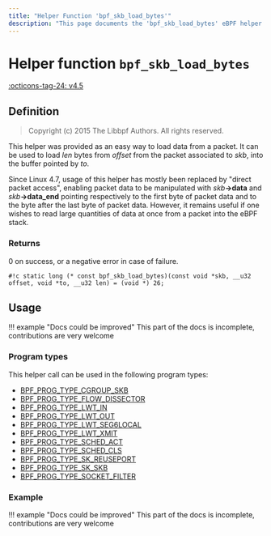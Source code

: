 ```yaml
---
title: "Helper Function 'bpf_skb_load_bytes'"
description: "This page documents the 'bpf_skb_load_bytes' eBPF helper function, including its definition, usage, program types that can use it, and examples."
---
```

# Helper function `bpf_skb_load_bytes`

<!-- [FEATURE_TAG](bpf_skb_load_bytes) -->
[:octicons-tag-24: v4.5](https://github.com/torvalds/linux/commit/05c74e5e53f6cb07502c3e6a820f33e2777b6605)
<!-- [/FEATURE_TAG] -->

## Definition

> Copyright (c) 2015 The Libbpf Authors. All rights reserved.


<!-- [HELPER_FUNC_DEF] -->
This helper was provided as an easy way to load data from a packet. It can be used to load _len_ bytes from _offset_ from the packet associated to _skb_, into the buffer pointed by _to_.

Since Linux 4.7, usage of this helper has mostly been replaced by "direct packet access", enabling packet data to be manipulated with _skb_**->data** and _skb_**->data_end** pointing respectively to the first byte of packet data and to the byte after the last byte of packet data. However, it remains useful if one wishes to read large quantities of data at once from a packet into the eBPF stack.

### Returns

0 on success, or a negative error in case of failure.

`#!c static long (* const bpf_skb_load_bytes)(const void *skb, __u32 offset, void *to, __u32 len) = (void *) 26;`
<!-- [/HELPER_FUNC_DEF] -->

## Usage

!!! example "Docs could be improved"
    This part of the docs is incomplete, contributions are very welcome

### Program types

This helper call can be used in the following program types:

<!-- DO NOT EDIT MANUALLY -->
<!-- [HELPER_FUNC_PROG_REF] -->
 * [BPF_PROG_TYPE_CGROUP_SKB](../program-type/BPF_PROG_TYPE_CGROUP_SKB.md)
 * [BPF_PROG_TYPE_FLOW_DISSECTOR](../program-type/BPF_PROG_TYPE_FLOW_DISSECTOR.md)
 * [BPF_PROG_TYPE_LWT_IN](../program-type/BPF_PROG_TYPE_LWT_IN.md)
 * [BPF_PROG_TYPE_LWT_OUT](../program-type/BPF_PROG_TYPE_LWT_OUT.md)
 * [BPF_PROG_TYPE_LWT_SEG6LOCAL](../program-type/BPF_PROG_TYPE_LWT_SEG6LOCAL.md)
 * [BPF_PROG_TYPE_LWT_XMIT](../program-type/BPF_PROG_TYPE_LWT_XMIT.md)
 * [BPF_PROG_TYPE_SCHED_ACT](../program-type/BPF_PROG_TYPE_SCHED_ACT.md)
 * [BPF_PROG_TYPE_SCHED_CLS](../program-type/BPF_PROG_TYPE_SCHED_CLS.md)
 * [BPF_PROG_TYPE_SK_REUSEPORT](../program-type/BPF_PROG_TYPE_SK_REUSEPORT.md)
 * [BPF_PROG_TYPE_SK_SKB](../program-type/BPF_PROG_TYPE_SK_SKB.md)
 * [BPF_PROG_TYPE_SOCKET_FILTER](../program-type/BPF_PROG_TYPE_SOCKET_FILTER.md)
<!-- [/HELPER_FUNC_PROG_REF] -->

### Example

!!! example "Docs could be improved"
    This part of the docs is incomplete, contributions are very welcome
